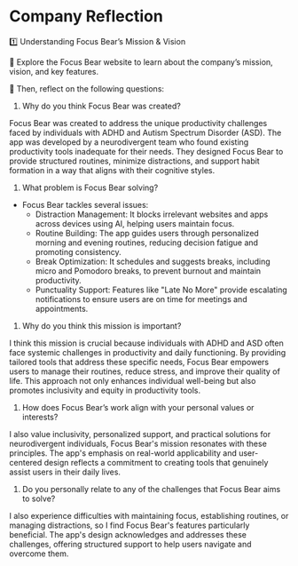 
# Company Reflection

1️⃣ Understanding Focus Bear’s Mission & Vision

📌 Explore the Focus Bear website to learn about the company’s mission, vision,
and key features.

📌 Then, reflect on the following questions:

1. Why do you think Focus Bear was created?

Focus Bear was created to address the unique productivity challenges faced by
individuals with ADHD and Autism Spectrum Disorder (ASD). The app was developed
by a neurodivergent team who found existing productivity tools inadequate for
their needs. They designed Focus Bear to provide structured routines, minimize
distractions, and support habit formation in a way that aligns with their
cognitive styles.

1. What problem is Focus Bear solving?

- Focus Bear tackles several issues:
  - Distraction Management: It blocks irrelevant websites and apps across
    devices using AI, helping users maintain focus.
  - Routine Building: The app guides users through personalized morning and
    evening routines, reducing decision fatigue and promoting consistency.
  - Break Optimization: It schedules and suggests breaks, including micro and
    Pomodoro breaks, to prevent burnout and maintain productivity.
  - Punctuality Support: Features like "Late No More" provide escalating
    notifications to ensure users are on time for meetings and appointments.

1. Why do you think this mission is important?

I think this mission is crucial because individuals with ADHD and ASD often face
systemic challenges in productivity and daily functioning. By providing tailored
tools that address these specific needs, Focus Bear empowers users to manage
their routines, reduce stress, and improve their quality of life. This approach
not only enhances individual well-being but also promotes inclusivity and equity
in productivity tools.

1. How does Focus Bear’s work align with your personal values or interests?

I also value inclusivity, personalized support, and practical solutions for
neurodivergent individuals, Focus Bear's mission resonates with these
principles. The app's emphasis on real-world applicability and user-centered
design reflects a commitment to creating tools that genuinely assist users in
their daily lives.

1. Do you personally relate to any of the challenges that Focus Bear aims to
   solve?

I also experience difficulties with maintaining focus, establishing routines, or
managing distractions, so I find Focus Bear's features particularly beneficial.
The app's design acknowledges and addresses these challenges, offering
structured support to help users navigate and overcome them.

